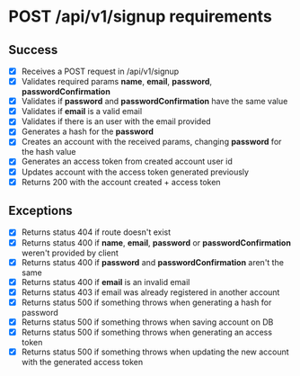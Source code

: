 # POST /api/v1/signup requirements

## Success

- [x] Receives a POST request in /api/v1/signup
- [x] Validates required params **name**, **email**, **password**, **passwordConfirmation**
- [x] Validates if **password** and **passwordConfirmation** have the same value
- [x] Validates if **email** is a valid email
- [x] Validates if there is an user with the email provided
- [x] Generates a hash for the **password**
- [x] Creates an account with the received params, changing **password** for the hash value
- [x] Generates an access token from created account user id
- [x] Updates account with the access token generated previously
- [x] Returns 200 with the account created + access token

## Exceptions

- [x] Returns status 404 if route doesn't exist
- [x] Returns status 400 if **name**, **email**, **password** or **passwordConfirmation** weren't provided by client
- [x] Returns status 400 if **password** and **passwordConfirmation** aren't the same
- [x] Returns status 400 if **email** is an invalid email
- [x] Returns status 403 if email was already registered in another account
- [x] Returns status 500 if something throws when generating a hash for password
- [x] Returns status 500 if something throws when saving account on DB
- [x] Returns status 500 if something throws when generating an access token
- [x] Returns status 500 if something throws when updating the new account with the generated access token
